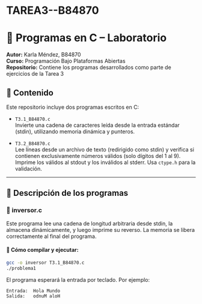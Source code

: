 # TAREA3--B84870
# 🧠 Programas en C – Laboratorio

**Autor:** Karla Méndez, B84870  
**Curso:** Programación Bajo Plataformas Abiertas  
**Repositorio:** Contiene los programas desarrollados como parte de ejercicios de la Tarea 3

## 📂 Contenido

Este repositorio incluye dos programas escritos en C:

- `T3.1_B84870.c`  
  Invierte una cadena de caracteres leída desde la entrada estándar (stdin), utilizando memoria dinámica y punteros.

- `T3.2_B84870.c`  
  Lee líneas desde un archivo de texto (redirigido como stdin) y verifica si contienen exclusivamente números válidos (solo dígitos del 1 al 9). Imprime los válidos al stdout y los inválidos al stderr. Usa `ctype.h` para la validación.

---

## 🧾 Descripción de los programas

### 🔁 inversor.c

Este programa lee una cadena de longitud arbitraria desde stdin, la almacena dinámicamente, y luego imprime su reverso. La memoria se libera correctamente al final del programa.

#### 📌 Cómo compilar y ejecutar:

```bash
gcc -o inversor T3.1_B84870.c
./problema1
```
El programa esperará la entrada por teclado. Por ejemplo:
```
Entrada:  Hola Mundo
Salida:   odnuM aloH
```


